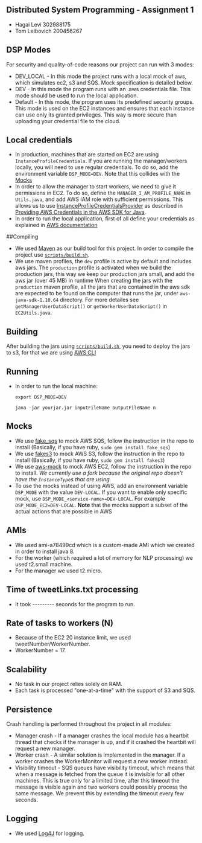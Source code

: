 ## Distributed System Programming - Assignment 1 
- Hagai Levi 302988175
- Tom Leibovich 200456267

## DSP Modes
For security and quality-of-code reasons our project can run with 3 modes:
- DEV_LOCAL - In this mode the project runs with a local mock of aws, which simulates ec2, s3 and SQS. Mock specification is detailed below.
- DEV - In this mode the program runs with an .aws credentials file. This mode should be used to run the local application.
- Default - In this mode, the program uses its predefined security groups. This mode is used on the EC2 instances and ensures that each instance can use only its granted privileges. This way is more secure than uploading your credential file to the cloud.

## Local credentials
- In production, machines that are started on EC2 are using `InstanceProfileCredentials`.
If you are running the manager/workers locally, you will need to use regular credentials.
To do so, add the environment variable `DSP_MODE=DEV`. Note that this collides with the [Mocks](#mocks)
- In order to allow the manager to start workers, we need to give it permissions in
EC2. To do so, define the `MANAGER_I_AM_PROFILE_NAME` in `Utils.java`, and add AWS IAM
role with sufficient permissions. This allows us to use
[InstanceProfileCredentialsProvider](http://docs.aws.amazon.com/AWSJavaSDK/latest/javadoc/index.html?com/amazonaws/auth/InstanceProfileCredentialsProvider.html)
as described in [Providing AWS Credentials in the AWS SDK for Java](http://docs.aws.amazon.com/AWSSdkDocsJava/latest/DeveloperGuide/credentials.html).
- In order to run the local application, first of all define your credentials as explained in [AWS documentation](http://docs.aws.amazon.com/AWSSdkDocsJava/latest/DeveloperGuide/credentials.html#using-the-default-credential-provider-chain)

##Compiling 
- We used [Maven](https://maven.apache.org/) as our build tool for this project. 
In order to compile the project use [`scripts/build.sh`](scripts/build.sh).
- We use maven profiles, the `dev` profile is active by default and includes aws jars.
The `production` profile is activated when we build the production jars, this way we keep our production jars
small, and add the aws jar (over 45 MB) in runtime
When creating the jars with the `production` maven profile, all the jars that are contained in the aws sdk are expected
to be found on the computer that runs the jar, under `aws-java-sdk-1.10.64` directory. For more detailes see
`getManagerUserDataScript()` or `getWorkerUserDataScript()` in `EC2Utils.java`.

## Building
After building the jars using [`scripts/build.sh`](scripts/build.sh), you need
to deploy the jars to s3, for that we are using [AWS CLI](https://aws.amazon.com/cli/)

## Running
- In order to run the local machine:
  ```
  export DSP_MODE=DEV
  
  java -jar yourjar.jar inputFileName outputFileName n
  ```
  
## Mocks
- We use [fake_sqs](https://github.com/iain/fake_sqs) to mock AWS SQS,
follow the instruction in the repo to install
(Basically, if you have ruby, `sudo gem install fake_sqs`)
- We use [fakes3](https://github.com/jubos/fake-s3) to mock AWS S3,
follow the instruction in the repo to install
(Basically, if you have ruby, `sudo gem install fakes3`)
- We use [aws-mock](https://github.com/hagai-lvi/aws-mock) to mock AWS EC2,
follow the instruction in the repo to install.
*We currently use a fork because the original repo doesn't have the `InstanceType`s that are using.*
- To use the mocks instead of using AWS, add an environment variable
`DSP_MODE` with the value `DEV-LOCAL`.
If you want to enable only specific mock, use `DSP_MODE_<service-name>=DEV-LOCAL`. For example `DSP_MODE_EC2=DEV-LOCAL`.
**Note** that the mocks support a subset of the actual actions that
are possible in AWS

## AMIs
- We used ami-a78499cd which is a custom-made AMI which we created in order to install java 8.
- For the worker (which required a lot of memory for NLP processing) we used t2.small machine.
- For the manager we used t2.micro.

## Time of tweetLinks.txt processing
- It took --------- seconds for the program to run.

## Rate of tasks to workers (N)
- Because of the EC2 20 instance limit, we used tweetNumber/WorkerNumber.
- WorkerNumber = 17.

## Scalability 
- No task in our project relies solely on RAM.
- Each task is processed "one-at-a-time" with the support of S3 and SQS.

## Persistence
Crash handling is performed throughout the project in all modules:
- Manager crash - If a manager crashes the local module has a heartbit thread that checks if the manager is up, and if it crashed the heartbit will request a new manager.
- Worker crash - A similar solution is implemented in the manager. If a worker crashes the WorkerMonitor will request a new worker instead.
- Visibility timeout - SQS queues have visibility timeout, which means that when a message is fetched from the queue it is invisible for all other machines. This is true only for a limited time, after this timeout the message is visible again and two workers could possibly process the same message. We prevent this by extending the timeout every few seconds.

## Logging
- We used [Log4J](http://logging.apache.org/log4j/2.x/) for logging.

